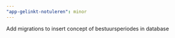 ```yaml
---
"app-gelinkt-notuleren": minor
---
```


Add migrations to insert concept of bestuursperiodes in database
